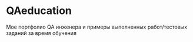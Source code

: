 # QAeducation
Мое портфолио QA инженера и примеры выполненных работ/тестовых заданий за время обучения
